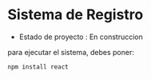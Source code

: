 <h1> Sistema de Registro </h1>

- Estado de proyecto : En construccion

para ejecutar el sistema, debes poner:

```npm install react```
